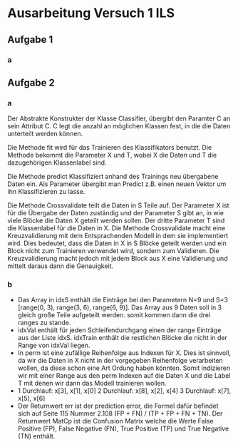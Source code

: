 # Ausarbeitung Versuch 1 ILS
## Aufgabe 1
### a

## Aufgabe 2
### a
Der Abstrakte Konstrukter der Klasse Classifier, übergibt den Paramter C an sein Attribut C. C legt die anzahl an möglichen Klassen fest, in die die Daten unterteilt werden können.

Die Methode fit wird für das Trainieren des Klassifikators benutzt. Die Methode bekommt die Parameter X und T, wobei X die Daten und T die dazugehörigen Klassenlabel sind.

Die Methode predict Klassifiziert anhand des Trainings neu übergabene Daten ein. Als Parameter übergibt man Predict z.B. einen neuen Vektor um ihn Klassifizieren zu lasse.

Die Methode Crossvalidate teilt die Daten in S Teile auf. Der Parameter X ist für die Übergabe der Daten zuständig und der Parameter S gibt an, in wie viele Blöcke die Daten X geteilt werden sollen. Der dritte Parameter T sind die Klassenlabel für die Daten in X. Die Methode Crossvalidate macht eine Kreuzvalidierung mit dem Entsprachenden Modell in dem sie implementiert wird. Dies bedeutet, dass die Daten in X in S Blöcke geteilt werden und ein Block nicht zum Trainieren verwendet wird, sondern zum Validieren. Die Kreuzvalidierung macht jedoch mit jedem Block aus X eine Validierung und mittelt daraus dann die Genauigkeit.

### b
* Das Array in idxS enthält die Einträge bei den Parametern N=9 und S=3 [range(0, 3), range(3, 6), range(6, 9)]. Das Array aus 9 Daten soll in 3 gleich große Teile aufgeteilt werden. somit kommen dann die drei ranges zu stande.
* idxVal enthält für jeden Schleifendurchgang einen der range Einträge aus der Liste idxS. idxTrain enthält die restlichen Blöcke die nicht in der Range von idxVal liegen.
* In perm ist eine zufällige Reihenfolge aus Indexen für X. Dies ist sinnvoll, da wir die Daten in X nicht in der vorgegeben Reihenfolge verarbeiten wollen, da diese schon eine Art Ordung haben könnten. Somit indizieren wir mit einer Range aus den perm Indexen auf die Daten X und die Label T mit denen wir dann das Modell trainieren wollen.
* 1 Durchlauf: x[3], x[1], x[0]
2 Durchlauf: x[8], x[2], x[4]
3 Durchlauf: x[7], x[5], x[6]
* Der Returnwert err ist der prediction error, die Formel dafür befindet sich auf Seite 115 Nummer 2.108 (FP + FN) / (TP + FP + FN + TN). Der Returnwert MatCp ist die Confusion Matrix welche die Werte False Positive (FP), False Negative (FN), True Positive (TP) und True Negative (TN) enthält.